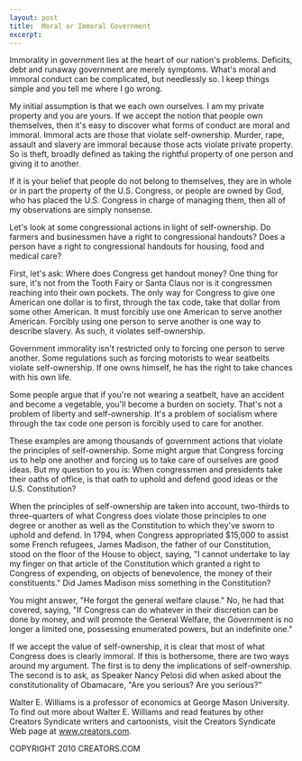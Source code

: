 ```yaml
---
layout: post
title:  Moral or Immoral Government
excerpt:
---
```


Immorality in government lies at the heart of our nation's problems. Deficits, debt and runaway government are merely symptoms. What's moral and immoral conduct can be complicated, but needlessly so. I keep things simple and you tell me where I go wrong.

My initial assumption is that we each own ourselves. I am my private property and you are yours. If we accept the notion that people own themselves, then it's easy to discover what forms of conduct are moral and immoral. Immoral acts are those that violate self-ownership. Murder, rape, assault and slavery are immoral because those acts violate private property. So is theft, broadly defined as taking the rightful property of one person and giving it to another.

If it is your belief that people do not belong to themselves, they are in whole or in part the property of the U.S. Congress, or people are owned by God, who has placed the U.S. Congress in charge of managing them, then all of my observations are simply nonsense.

Let's look at some congressional actions in light of self-ownership. Do farmers and businessmen have a right to congressional handouts? Does a person have a right to congressional handouts for housing, food and medical care? 

First, let's ask: Where does Congress get handout money? One thing for sure, it's not from the Tooth Fairy or Santa Claus nor is it congressmen reaching into their own pockets. The only way for Congress to give one American one dollar is to first, through the tax code, take that dollar from some other American. It must forcibly use one American to serve another American. Forcibly using one person to serve another is one way to describe slavery. As such, it violates self-ownership.

Government immorality isn't restricted only to forcing one person to serve another. Some regulations such as forcing motorists to wear seatbelts violate self-ownership. If one owns himself, he has the right to take chances with his own life.

 Some people argue that if you're not wearing a seatbelt, have an accident and become a vegetable, you'll become a burden on society. That's not a problem of liberty and self-ownership. It's a problem of socialism where through the tax code one person is forcibly used to care for another.

These examples are among thousands of government actions that violate the principles of self-ownership. Some might argue that Congress forcing us to help one another and forcing us to take care of ourselves are good ideas. But my question to you is: When congressmen and presidents take their oaths of office, is that oath to uphold and defend good ideas or the U.S. Constitution?

When the principles of self-ownership are taken into account, two-thirds to three-quarters of what Congress does violate those principles to one degree or another as well as the Constitution to which they've sworn to uphold and defend. In 1794, when Congress appropriated $15,000 to assist some French refugees, James Madison, the father of our Constitution, stood on the floor of the House to object, saying, "I cannot undertake to lay my finger on that article of the Constitution which granted a right to Congress of expending, on objects of benevolence, the money of their constituents." Did James Madison miss something in the Constitution? 

You might answer, "He forgot the general welfare clause." No, he had that covered, saying, "If Congress can do whatever in their discretion can be done by money, and will promote the General Welfare, the Government is no longer a limited one, possessing enumerated powers, but an indefinite one."

If we accept the value of self-ownership, it is clear that most of what Congress does is clearly immoral. If this is bothersome, there are two ways around my argument. The first is to deny the implications of self-ownership. The second is to ask, as Speaker Nancy Pelosi did when asked about the constitutionality of Obamacare, "Are you serious? Are you serious?"

Walter E. Williams is a professor of economics at George Mason University. To find out more about Walter E. Williams and read features by other Creators Syndicate writers and cartoonists, visit the Creators Syndicate Web page at www.creators.com.

COPYRIGHT 2010 CREATORS.COM
